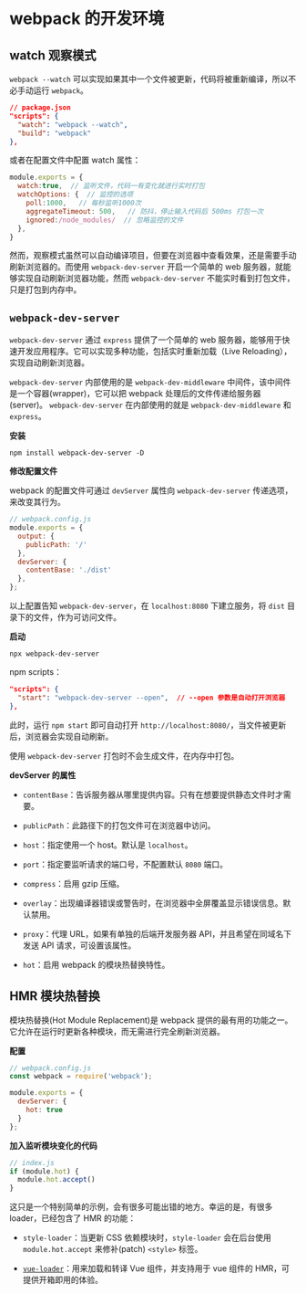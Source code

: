 # webpack 的开发环境

## watch 观察模式

`webpack --watch` 可以实现如果其中一个文件被更新，代码将被重新编译，所以不必手动运行 `webpack`。

```json
// package.json
"scripts": {
  "watch": "webpack --watch",
  "build": "webpack"
},
```

或者在配置文件中配置 watch 属性：

```js
module.exports = {
  watch:true,  // 监听文件，代码一有变化就进行实时打包
  watchOptions: {  // 监控的选项
    poll:1000,   // 每秒监听1000次
    aggregateTimeout: 500,   // 防抖，停止输入代码后 500ms 打包一次
    ignored:/node_modules/  // 忽略监控的文件
  },
}
```

然而，观察模式虽然可以自动编译项目，但要在浏览器中查看效果，还是需要手动刷新浏览器的。而使用 `webpack-dev-server` 开启一个简单的 web 服务器，就能够实现自动刷新浏览器功能，然而 `webpack-dev-server` 不能实时看到打包文件，只是打包到内存中。

## `webpack-dev-server`

`webpack-dev-server` 通过 `express` 提供了一个简单的 web 服务器，能够用于快速开发应用程序。它可以实现多种功能，包括实时重新加载（Live Reloading），实现自动刷新浏览器。

`webpack-dev-server` 内部使用的是 `webpack-dev-middleware` 中间件，该中间件是一个容器(wrapper)，它可以把 webpack 处理后的文件传递给服务器(server)。 `webpack-dev-server` 在内部使用的就是 `webpack-dev-middleware` 和 `express`。

**安装**

```shell
npm install webpack-dev-server -D
```

**修改配置文件**

webpack 的配置文件可通过 `devServer` 属性向 `webpack-dev-server` 传递选项，来改变其行为。

```js
// webpack.config.js
module.exports = {
  output: {
    publicPath: '/'
  },
  devServer: {
    contentBase: './dist'
  },
};
```

以上配置告知 `webpack-dev-server`，在 `localhost:8080` 下建立服务，将 `dist` 目录下的文件，作为可访问文件。

**启动**

```shell
npx webpack-dev-server
```

npm scripts：

```json
"scripts": {
  "start": "webpack-dev-server --open",  // --open 参数是自动打开浏览器
},
```

此时，运行 `npm start` 即可自动打开 `http://localhost:8080/`，当文件被更新后，浏览器会实现自动刷新。

使用 `webpack-dev-server` 打包时不会生成文件，在内存中打包。

**devServer 的属性**

- `contentBase`：告诉服务器从哪里提供内容。只有在想要提供静态文件时才需要。

- `publicPath`：此路径下的打包文件可在浏览器中访问。

- `host`：指定使用一个 host。默认是 `localhost`。

- `port`：指定要监听请求的端口号，不配置默认 `8080` 端口。

- `compress`：启用 gzip 压缩。

- `overlay`：出现编译器错误或警告时，在浏览器中全屏覆盖显示错误信息。默认禁用。

- `proxy`：代理 URL，如果有单独的后端开发服务器 API，并且希望在同域名下发送 API 请求，可设置该属性。

- `hot`：启用 webpack 的模块热替换特性。

## HMR 模块热替换

模块热替换(Hot Module Replacement)是 webpack 提供的最有用的功能之一。它允许在运行时更新各种模块，而无需进行完全刷新浏览器。

**配置**

```js
// webpack.config.js
const webpack = require('webpack');

module.exports = {
  devServer: {
    hot: true
  }
};
```

**加入监听模块变化的代码**

```js
// index.js
if (module.hot) {
  module.hot.accept()
}
```

这只是一个特别简单的示例，会有很多可能出错的地方。幸运的是，有很多 loader，已经包含了 HMR 的功能：

- `style-loader`：当更新 CSS 依赖模块时，`style-loader` 会在后台使用 `module.hot.accept` 来修补(patch) `<style>` 标签。

- [`vue-loader`](https://vue-loader.vuejs.org/zh/)：用来加载和转译 Vue 组件，并支持用于 vue 组件的 HMR，可提供开箱即用的体验。


